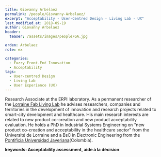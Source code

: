 ```yaml
---
title: Giovanny Arbelaez
permalink: /people/Giovanny-Arbelaez/
excerpt: "Acceptability - User-Centred Design - Living Lab - UX"
last_modified_at: 2018-09-19
author: Giovanny Arbelaez
header:
  teaser: /assets/images/people/GA.jpg

orden: Arbelaez
role: ex

categories:
  - Fuzzy Front-End Innovation
  - Acceptability
tags:
  - User-centred Design
  - Living Lab
  - User Experience (UX)
---
```




Research Associate at the ERPI laboratory. As a permanent researcher of the [Lorraine Fab Living Lab](http://lf2l.fr) he advises researchers, companies and territories in the development of innovation and research projects related to smart-city development and healthcare. His main research interests are related to new product co-creation and new product acceptability evaluation. He holds a PhD in Industrial Systems Engineering on “new product co-creation and acceptability in the healthcare sector” from the Université de Lorraine and a BsC in Electronic Engineering from the [Pontificia Universidad Javeriana](https://www.javerianacali.edu.co)(Colombia).

**keywords: Acceptability assessment, aide à la décision**